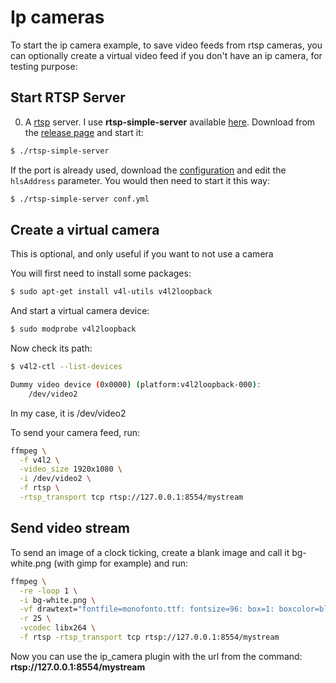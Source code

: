 # Ip cameras
To start the ip camera example, to save video feeds from rtsp cameras, you can optionally create a virtual video feed if you don't have an ip camera, for testing purpose:

## Start RTSP Server
0. A [rtsp](https://www.wikiwand.com/en/Real_Time_Streaming_Protocol) server. I use **rtsp-simple-server** available [here](https://github.com/aler9/rtsp-simple-server). Download from the [release page](https://github.com/aler9/rtsp-simple-server/releases) and start it:

```bash
$ ./rtsp-simple-server
```

If the port is already used, download the [configuration](https://github.com/aler9/rtsp-simple-server/blob/main/rtsp-simple-server.yml) and edit the `hlsAddress` parameter. You would then need to start it this way:

```bash
$ ./rtsp-simple-server conf.yml
```

## Create a virtual camera
This is optional, and only useful if you want to not use a camera

You will first need to install some packages:

```bash
$ sudo apt-get install v4l-utils v4l2loopback
```

And start a virtual camera device:

```bash
$ sudo modprobe v4l2loopback
```

Now check its path:
```bash
$ v4l2-ctl --list-devices

Dummy video device (0x0000) (platform:v4l2loopback-000):
	/dev/video2
```

In my case, it is /dev/video2

To send your camera feed, run:
```bash
ffmpeg \
  -f v4l2 \
  -video_size 1920x1080 \
  -i /dev/video2 \
  -f rtsp \
  -rtsp_transport tcp rtsp://127.0.0.1:8554/mystream
```

## Send video stream

To send an image of a clock ticking, create a blank image and call it bg-white.png (with gimp for example) and run:
```bash
ffmpeg \
  -re -loop 1 \
  -i bg-white.png \
  -vf drawtext="fontfile=monofonto.ttf: fontsize=96: box=1: boxcolor=black@0.75: boxborderw=5: fontcolor=white: x=(w-text_w)/2: y=((h-text_h)/2)+((h-text_h)/4): text='%{gmtime\:%H\\\\\:%M\\\\\:%S}'" \
  -r 25 \
  -vcodec libx264 \
  -f rtsp -rtsp_transport tcp rtsp://127.0.0.1:8554/mystream
```

Now you can use the ip_camera plugin with the url from the command: **rtsp://127.0.0.1:8554/mystream**
